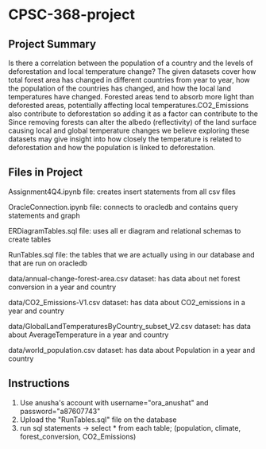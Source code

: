 # CPSC-368-project


## Project Summary
Is there a correlation between the population of a country and the levels of deforestation and local temperature change? The given datasets cover how total forest area has changed in different countries from year to year, how the population of the countries has changed, and how the local land temperatures have changed. Forested areas tend to absorb more light than deforested areas, potentially affecting local temperatures.CO2_Emissions also contribute to deforestation so adding it as a factor can contribute to the Since removing forests can alter the albedo (reflectivity) of the land surface causing local and global temperature changes we believe exploring these datasets may give insight into how closely the temperature is related to deforestation and how the population is linked to deforestation. 


## Files in Project

Assignment4Q4.ipynb file: creates insert statements from all csv files

OracleConnection.ipynb file: connects to oracledb and contains query statements and graph

ERDiagramTables.sql file: uses all er diagram and relational schemas to create tables

RunTables.sql file: the tables that we are actually using in our database and that are run on oracledb

data/annual-change-forest-area.csv dataset: has data about net forest conversion in a year and country

data/CO2_Emissions-V1.csv dataset: has data about CO2_emissions in a year and country 

data/GlobalLandTemperaturesByCountry_subset_V2.csv dataset: has data about AverageTemperature in a year and country 

data/world_population.csv dataset: has data about Population in a year and country 

## Instructions
1. Use anusha's account with username="ora_anushat" and password="a87607743"
2. Upload the "RunTables.sql" file on the database
3. run sql statements -> select * from each table; (population, climate, forest_conversion, CO2_Emissions)

